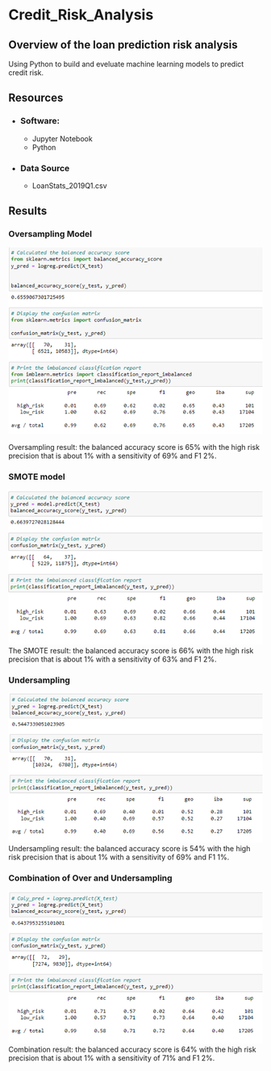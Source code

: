 # Credit_Risk_Analysis

## Overview of the loan prediction risk analysis
Using Python to build and eveluate machine learning models to predict credit risk.

## Resources
* ### Software:
  * Jupyter Notebook
  * Python
* ### Data Source 
  * LoanStats_2019Q1.csv
  
## Results
### Oversampling Model
![](images/oversampler.png)

Oversampling result: the balanced accuracy score is 65% with the high risk precision that is about 1% with a sensitivity of 69% and F1 2%.

### SMOTE model
![](images/SMOTE.png)</br>
The SMOTE result: the balanced accuracy score is 66% with the high risk precision that is about 1% with a sensitivity of 63% and F1 2%.

### Undersampling 
![](images/undersampling.png)</br>
Undersampling result: the balanced accuracy score is 54% with the high risk precision that is about 1% with a sensitivity of 69% and F1 1%.

### Combination of Over and Undersampling
![](images/combination.png)</br>
Combination result: the balanced accuracy score is 64% with the high risk precision that is about 1% with a sensitivity of 71% and F1 2%.

